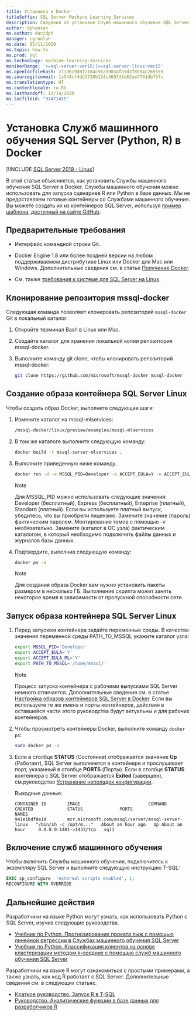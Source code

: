 ```yaml
---
title: Установка в Docker
titleSuffix: SQL Server Machine Learning Services
description: Сведения об установке Служб машинного обучения SQL Server (Python, R) в Docker.
author: dphansen
ms.author: davidph
manager: cgronlun
ms.date: 05/11/2020
ms.topic: how-to
ms.prod: sql
ms.technology: machine-learning-services
monikerRange: '>=sql-server-ver15||>=sql-server-linux-ver15'
ms.openlocfilehash: 271d6c9d8f2184c9625903afa9d3f8594c269359
ms.sourcegitcommit: 1a544cf4dd2720b124c3697d1e62ae7741db757c
ms.translationtype: HT
ms.contentlocale: ru-RU
ms.lasthandoff: 12/14/2020
ms.locfileid: "97471455"
---
```

# <a name="install-sql-server-machine-learning-services-python-and-r-on-docker"></a>Установка Служб машинного обучения SQL Server (Python, R) в Docker

[!INCLUDE [SQL Server 2019 - Linux](../includes/applies-to-version/sqlserver2019-linux.md)]

В этой статье объясняется, как установить Службы машинного обучения SQL Server в Docker. Службы машинного обучения можно использовать для запуска сценариев R или Python в базе данных. Мы не предоставляем готовые контейнеры со Службами машинного обучения. Вы можете создать их из контейнеров SQL Server, используя [пример шаблона, доступный на сайте GitHub](https://github.com/Microsoft/mssql-docker/tree/master/linux/preview/examples/mssql-mlservices).

## <a name="prerequisites"></a>Предварительные требования

- Интерфейс командной строки Git.

- Docker Engine 1.8 или более поздней версии на любом поддерживаемом дистрибутиве Linux или Docker для Mac или Windows. Дополнительные сведения см. в статье [Получение Docker](https://docs.docker.com/get-docker/).

- См. также [требования к системе для SQL Server на Linux](sql-server-linux-setup.md#system).

## <a name="clone-the-mssql-docker-repository"></a>Клонирование репозитория mssql-docker

Следующая команда позволяет клонировать репозиторий `mssql-docker` Git в локальный каталог.

1. Откройте терминал Bash в Linux или Mac.

2. Создайте каталог для хранения локальной копии репозитория mssql-docker.

3. Выполните команду git clone, чтобы клонировать репозиторий mssql-docker:

    ```bash
    git clone https://github.com/microsoft/mssql-docker mssql-docker
    ```

## <a name="build-a-sql-server-linux-container-image"></a>Создание образа контейнера SQL Server Linux

Чтобы создать образ Docker, выполните следующие шаги:

1. Измените каталог на mssql-mlservices:
    
    ```bash
    /mssql-docker/linux/preview/examples/mssql-mlservices
    ```

2. В том же каталоге выполните следующую команду:

    ```bash
    docker build -t mssql-server-mlservices .
    ```

3. Выполните приведенную ниже команду.

    ```bash
    docker run -d -e MSSQL_PID=Developer -e ACCEPT_EULA=Y -e ACCEPT_EULA_ML=Y -e MSSQL_SA_PASSWORD=<password> -v <directory on the host OS>:/var/opt/mssql -p 1433:1433 mssql-server-mlservices
    ```
  
    > [!NOTE]
    > Для MSSQL_PID можно использовать следующие значения: Developer (бесплатный), Express (бесплатный), Enteprise (платный), Standard (платный). Если вы используете платный выпуск, убедитесь, что вы приобрели лицензию. Замените значение (пароль) фактическим паролем. Монтирование томов с помощью -v необязательно. Замените (каталог в ОС узла) фактическим каталогом, в который необходимо подключить файлы данных и журналов базы данных.
    

4. Подтвердите, выполнив следующую команду:

    ```bash
    docker ps -a
    ```

   > [!NOTE]
   > Для создания образа Docker вам нужно установить пакеты размером в несколько ГБ. Выполнение скрипта может занять некоторое время в зависимости от пропускной способности сети.

## <a name="run-the-sql-server-linux-container-image"></a>Запуск образа контейнера SQL Server Linux

1. Перед запуском контейнера задайте переменные среды. В качестве значения переменной среды PATH_TO_MSSQL укажите каталог узла:

   ```bash
   export MSSQL_PID='Developer'
   export ACCEPT_EULA='Y'
   export ACCEPT_EULA_ML='Y'
   export PATH_TO_MSSQL='/home/mssql/'
   ```
  
   > [!NOTE]
   > Процесс запуска контейнера с рабочими выпусками SQL Server немного отличается. Дополнительные сведения см. в статье [Настройка образов контейнеров SQL Server в Docker](./sql-server-linux-docker-container-deployment.md). Если вы используете те же имена и порты контейнеров, действия в оставшейся части этого руководства будут актуальны и для рабочих контейнеров.

2. Чтобы просмотреть контейнеры Docker, выполните команду `docker ps`:

   ```bash
   sudo docker ps -a
   ```

3. Если в столбце **STATUS** (Состояние) отображается значение **Up** (Работает), SQL Server выполняется в контейнере и прослушивает порт, указанный в столбце **PORTS** (Порты). Если в столбце **STATUS** контейнера с SQL Server отображается **Exited** (завершен), см.руководство [Устранение неполадок конфигурации](./sql-server-linux-docker-container-troubleshooting.md).

 
    Выходные данные:

    ```
    CONTAINER ID        IMAGE                          COMMAND                  CREATED             STATUS              PORTS                    NAMES
    941e1bdf8e1d        mcr.microsoft.com/mssql/server/mssql-server-linux   "/bin/sh -c /opt/m..."   About an hour ago   Up About an hour     0.0.0.0:1401->1433/tcp   sql1
    ```

## <a name="enable-machine-learning-services"></a>Включение служб машинного обучения

Чтобы включить Службы машинного обучения, подключитесь к экземпляру SQL Server и выполните следующую инструкцию T-SQL:

```sql
EXEC sp_configure  'external scripts enabled', 1;
RECONFIGURE WITH OVERRIDE
```

## <a name="next-steps"></a>Дальнейшие действия

Разработчики на языке Python могут узнать, как использовать Python с SQL Server, изучив следующие руководства.

+ [Учебник по Python. Прогнозирование проката лыж с помощью линейной регрессии в Службах машинного обучения SQL Server](../machine-learning/tutorials/python-ski-rental-linear-regression-deploy-model.md)
+ [Учебник по Python. Классификация клиентов на основе кластеризации методом k-средних с помощью служб машинного обучения SQL Server](../machine-learning/tutorials/python-clustering-model.md)

Разработчики на языке R могут ознакомиться с простыми примерами, а также узнать, как код R работает с SQL Server. Дополнительные сведения см. в следующих статьях.

+ [Краткое руководство. Запуск R в T-SQL](../machine-learning/tutorials/quickstart-r-create-script.md)
+ [Руководство. Аналитические функции в базе данных для разработчиков R](../machine-learning/tutorials/r-taxi-classification-introduction.md)